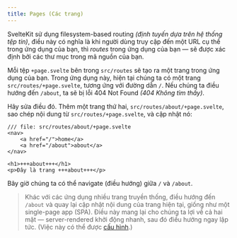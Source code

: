 ```yaml
---
title: Pages (Các trang)
---
```


SvelteKit sử dụng filesystem-based routing _(định tuyến dựa trên hệ thống tệp tin)_, điều này có nghĩa là khi người dùng truy cập đến một URL cụ thể trong ứng dụng của bạn, thì _routes_ trong ứng dụng của bạn — sẽ được xác định bởi các thư mục trong mã nguồn của bạn.

Mỗi tệp `+page.svelte` bên trong `src/routes` sẽ tạo ra một trang trong ứng dụng của bạn. Trong ứng dụng này, hiện tại chúng ta có một trang `src/routes/+page.svelte`, tương ứng với đường dẫn `/`. Nếu chúng ta điều hướng đến `/about`, ta sẽ bị lỗi 404 Not Found _(404 Không tìm thấy)_.

Hãy sửa điều đó. Thêm một trang thứ hai, `src/routes/about/+page.svelte`, sao chép nội dung từ `src/routes/+page.svelte`, và cập nhật nó:

```svelte
/// file: src/routes/about/+page.svelte
<nav>
	<a href="/">home</a>
	<a href="/about">about</a>
</nav>

<h1>+++about+++</h1>
<p>Đây là trang +++about+++</p>
```

Bây giờ chúng ta có thể navigate (điều hướng) giữa `/` và `/about`.

> Khác với các ứng dụng nhiều trang truyền thống, điều hướng đến `/about` và quay lại cập nhật nội dung của trang hiện tại, giống như một single-page app (SPA). Điều này mang lại cho chúng ta lợi về cả hai mặt — server-rendered khởi động nhanh, sau đó điều hướng ngay lập tức. (Việc này có thể được [cấu hình](https://kit.svelte.dev/docs/page-options).)
